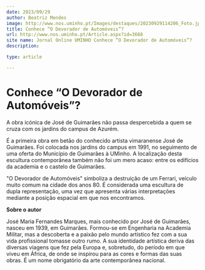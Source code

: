 ```yaml
---
date: 2023/09/29
author: Beatriz Mendes
image: http://www.nos.uminho.pt/Images/destaques/20230929114206_Foto.jpg
title: Conhece “O Devorador de Automóveis”?
url: http://www.nos.uminho.pt/Article.aspx?id=3668
site name: Jornal Online UMINHO Conhece “O Devorador de Automóveis”?
description: 

type: article

---
```

# Conhece “O Devorador de Automóveis”?




A obra icónica de José de Guimarães não passa despercebida a quem se cruza com os jardins do campus de Azurém.

É a primeira obra em betão do conhecido artista vimaranense José de Guimarães. Foi colocada nos jardins do campus em 1991, no seguimento de uma oferta do Município de Guimarães à UMinho. A localização desta escultura contemporânea também não foi um mero acaso: entre os edifícios da academia e o castelo de Guimarães.

"O Devorador de Automóveis" simboliza a destruição de um Ferrari, veículo muito comum na cidade dos anos 80. É considerada uma escultura de dupla representação, uma vez que apresenta várias interpretações mediante a posição espacial em que nos encontramos.

**Sobre o autor** 

José Maria Fernandes Marques, mais conhecido por José de Guimarães, nasceu em 1939, em Guimarães. Formou-se em Engenharia na Academia Militar, mas a descoberta e a paixão pelo mundo artístico fez com a sua vida profissional tomasse outro rumo. A sua identidade artística deriva das diversas viagens que fez pela Europa e, sobretudo, do período em que viveu em África, de onde se inspirou para as cores e formas das suas obras. É um nome obrigatório da arte contemporânea nacional.
